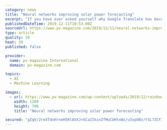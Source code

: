 ```yaml
---
category: news
title: "Neural networks improving solar power forecasting"
excerpt: "If you have ever asked yourself why Google Translate has become much better at translating in recent years, the answer is because of artificial neural networks. Since November 2016, the company’s online translation tool has relied on a neural machine ..."
publishedDateTime: 2019-12-11T10:53:00Z
sourceUrl: https://www.pv-magazine.com/2019/12/11/neural-networks-improving-solar-power-forecasting/
type: article
quality: 39
heat: 39
published: false

provider:
  name: pv magazine International
  domain: pv-magazine.com

topics:
  - AI
  - Machine Learning

images:
  - url: https://www.pv-magazine.com/wp-content/uploads/2019/12/rainbow-4285843_1920-1200x796.jpg
    width: 1200
    height: 796
    title: "Neural networks improving solar power forecasting"

secured: "gIqV/2reXT4nHrneH5RlAVXJ+XCa2IkinZfMuCUHtxWz/u3vpO0z/tSL7ZCFIIfUY2s1j+ycQL74WtiuLOEKsbtVEwy+sEXZD5p5coVWxRV8He8PGe2pHYHwd+4/EfQHnAtgttkVUnJTlEO4LYNRIX9O8v++e8dVUt/0xkfsQpqhjUY2RR7WS8zY/WjAzl3NohSk3734Oyu6GOEHdgCf2gu2ajUrj2SHvNDsO5CFfMQSg9+rjAGc+83I8wZiyQuYJ0Kop8CaHHvMK0Cvcuddvw==;JCdbvpY6riKFzzOjLHJKXQ=="
---
```


